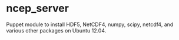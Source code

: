 ncep_server
===========

Puppet module to install HDF5, NetCDF4, numpy, scipy, netcdf4, and various other packages on Ubuntu 12.04.